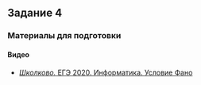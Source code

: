 ## Задание 4

### Материалы для подготовки
#### Видео
* [*Школково.* ЕГЭ 2020. Информатика. Условие Фано](https://youtu.be/Z9GcVHuzUcQ)
